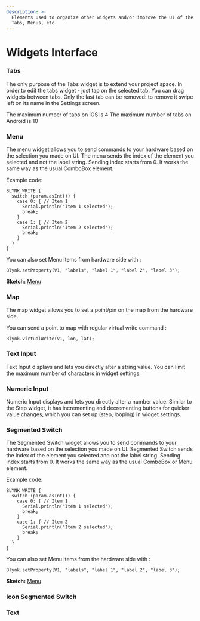 ```yaml
---
description: >-
  Elements used to organize other widgets and/or improve the UI of the app.
  Tabs, Menus, etc.
---
```


# Widgets Interface

### Tabs

The only purpose of the Tabs widget is to extend your project space. In order to edit the tabs widget - just tap on the selected tab. You can drag widgets between tabs. Only the last tab can be removed: to remove it swipe left on its name in the Settings screen.

The maximum number of tabs on iOS is 4 The maximum number of tabs on Android is 10

### Menu

The menu widget allows you to send commands to your hardware based on the selection you made on UI. The menu sends the index of the element you selected and not the label string. Sending index starts from 0. It works the same way as the usual ComboBox element.

Example code:

```
BLYNK_WRITE {
  switch (param.asInt()) {
    case 0: { // Item 1
      Serial.println("Item 1 selected");
      break;
    }
    case 1: { // Item 2
      Serial.println("Item 2 selected");
      break;
    }    
  }
}
```

You can also set Menu items from hardware side with :

```
Blynk.setProperty(V1, "labels", "label 1", "label 2", "label 3");
```

**Sketch:** [Menu](https://github.com/blynkkk/blynk-library/blob/master/examples/Widgets/Menu/Menu.ino)

### Map

The map widget allows you to set a point/pin on the map from the hardware side.

You can send a point to map with regular virtual write command :

```
Blynk.virtualWrite(V1, lon, lat);
```

### Text Input

Text Input displays and lets you directly alter a string value. You can limit the maximum number of characters in widget settings.

### Numeric Input

Numeric Input displays and lets you directly alter a number value. Similar to the Step widget, it has incrementing and decrementing buttons for quicker value changes, which you can set up (step, looping) in widget settings.

### Segmented Switch

The Segmented Switch widget allows you to send commands to your hardware based on the selection you made on UI. Segmented Switch sends the index of the element you selected and not the label string. Sending index starts from 0. It works the same way as the usual ComboBox or Menu element.

Example code:

```
BLYNK_WRITE {
  switch (param.asInt()) {
    case 0: { // Item 1
      Serial.println("Item 1 selected");
      break;
    }
    case 1: { // Item 2
      Serial.println("Item 2 selected");
      break;
    }    
  }
}
```

You can also set Menu items from the hardware side with :

```
Blynk.setProperty(V1, "labels", "label 1", "label 2", "label 3");
```

**Sketch:** [Menu](https://github.com/blynkkk/blynk-library/blob/master/examples/Widgets/Menu/Menu.ino)

### Icon Segmented Switch

### Text
